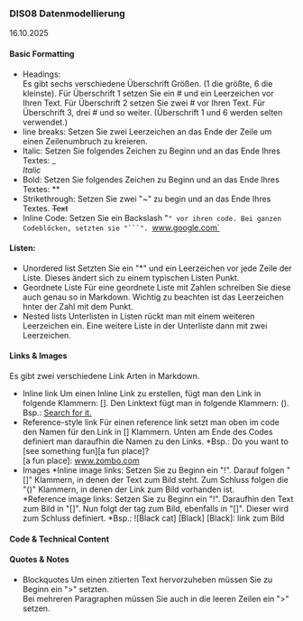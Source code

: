 ### DIS08 Datenmodellierung  
16.10.2025  

#### **Basic Formatting**

* Headings:  
 Es gibt sechs verschiedene Überschrift Größen. (1 die größte, 6 die kleinste). Für Überschrift 1 setzen Sie ein # und ein Leerzeichen vor Ihren Text. Für Überschrift 2 setzen Sie zwei # vor Ihren Text. Für Überschrift 3, drei # und so weiter. (Überschrift 1 und 6 werden selten verwendet.)  
* line breaks: 
 Setzen Sie zwei Leerzeichen an das Ende der Zeile um einen Zeilenumbruch zu kreieren. 
* Italic:
 Setzen Sie folgendes Zeichen zu Beginn und an das Ende Ihres Textes: _  
_Italic_
* Bold:
 Setzen Sie folgendes Zeichen zu Beginn und an das Ende Ihres Textes: **
* Strikethrough:
 Setzen Sie zwei "~" zu begin und an das Ende Ihres Textes.
 ~~Text~~
* Inline Code:
 Setzen Sie ein Backslash "`" vor ihren code. Bei ganzen Codeblöcken, setzten sie "```".
 `www.google.com`


#### **Listen:**

* Unordered list
 Setzten Sie ein "*" und ein Leerzeichen vor jede Zeile der Liste. Dieses ändert sich zu einem typischen Listen Punkt.
* Geordnete Liste
 Für eine geordnete Liste mit Zahlen schreiben Sie diese auch genau so in Markdown. Wichtig zu beachten ist das Leerzeichen hnter der Zahl mit dem Punkt.
* Nested lists
 Unterlisten in Listen rückt man mit einem weiteren Leerzeichen ein. Eine weitere Liste in der Unterliste dann mit zwei Leerzeichen.

#### **Links & Images**  
Es gibt zwei verschiedene Link Arten in Markdown.

* Inline link
 Um einen Inline Link zu erstellen, fügt man den Link in folgende Klammern: []. Den Linktext fügt man in folgende Klammern: ().
Bsp.: [Search for it.](www.google.com)
* Reference-style link
 Für einen reference link setzt man oben im code den Namen für den Link in [] Klammern. Unten am Ende des Codes definiert man daraufhin die Namen zu den Links.
  *Bsp.: Do you want to [see something fun][a fun place]?  
 [a fun place]: www.zombo.com
* Images
  *Inline image links: Setzen Sie zu Beginn ein "!". Darauf folgen "[]" Klammern, in denen der Text zum Bild steht. Zum Schluss folgen die "()" Klammern, in denen der Link zum Bild vorhanden ist.  
  *Reference image links: Setzen Sie zu Beginn ein "!". Daraufhin den Text zum Bild in "[]". Nun folgt der tag zum Bild, ebenfalls in "[]". Dieser wird zum Schluss definiert. 
     *Bsp.: 
    ![Black cat] [Black]
    [Black]: link zum Bild

#### **Code & Technical Content**

#### **Quotes & Notes**

* Blockquotes
 Um einen zitierten Text hervorzuheben müssen Sie zu Beginn ein ">" setzten.  
 Bei mehreren Paragraphen müssen Sie auch in die leeren Zeilen ein ">" setzen.



